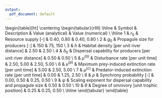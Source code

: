 ```yaml
---
output:
  pdf_document: default
---
```





\begin{table}[ht]
\centering
\begin{tabular}{rllll}
  \hline
 & Symbol & Description & Value (analytical) & Value (numerical) \\ 
  \hline
1 & $r_0$ & Resource supply [-] & 0.40, 0.80 & 0.40, 0.80 \\ 
  2 & $g_0$ & Propagule size for producers [-] & 150 & 75, 150 \\ 
  3 & $h$ & Habitat density [per unit river distance] & 2.50 & 2.50 \\ 
  4 & $\delta_0$ & Dispersal capability for producers [per unit river distance] & 0.50 & 0.50 \\ 
  5 & $\mu^{(0)}$ & Disturbance rate [per unit time] & 2.50, 5.00 & 2.50, 5.00 \\ 
  6 & $\mu^{(p)}$ & Maximum prey-induced extinction rate [per unit time] & 5.00 & 2.50, 5.00 \\ 
  7 & $\mu^{(c)}$ & Predator-induced extinction rate [per unit time] & 0.00 & 1.25, 2.50 \\ 
  8 & $\rho$ & Synchrony probability [-] & 0.00, 0.50 & 0.25, 0.50 \\ 
  9 & $\psi$ & Scaling exponent for dispersal capability and propagule size & 0.50 & 0.50 \\ 
  10 & $\theta$ & Degree of omnivory [unit trophic position] & 0.25 & 0.25, 0.50 \\ 
   \hline
\end{tabular}
\end{table}


